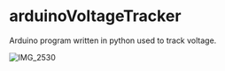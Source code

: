 # arduinoVoltageTracker
Arduino program written in python used to track voltage.

![IMG_2530](https://user-images.githubusercontent.com/65577542/181388002-ab84e80d-b1dd-4cac-b0d3-a6a0021c2028.jpg)
